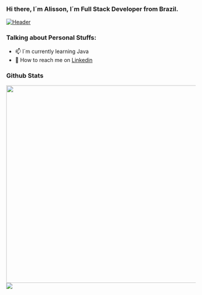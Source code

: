 ###   Hi there, I´m Alisson, I´m Full Stack Developer from Brazil.

[![Header](https://media.giphy.com/media/UtzyBJ9trryNO4R3Ee/source.gif "Header")](https://github.com/alisilva1) 

### Talking about Personal Stuffs:

- 📫 I´m currently learning Java
- 💬 How to reach me on [Linkedin](https://www.linkedin.com/in/alisson-medeiros-337450119/)


### Github Stats
<img align="left" src="https://github-readme-stats.vercel.app/api/?username=alisilva1&theme=dracula" width="525px" />
<img align="center" src="https://github-readme-stats.vercel.app/api/top-langs/?username=alisilva1&theme=dracula"/>

